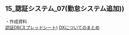 ## 15_認証システム_07(勤怠システム追加))

・作成資料  
[認証DB(スプレッドシート)](https://docs.google.com/spreadsheets/d/1T38AatiGMUbrBJLGdlIDv4HPkwuu5Eh83oJ7HulaD3k/edit?usp=sharing)
[DXについてのまとめ](https://docs.google.com/document/d/1SU0GJ4MmVvTd2pYDYque_8T9jkP-fRaaH3pchPdJ3cg/edit?usp=sharing)

